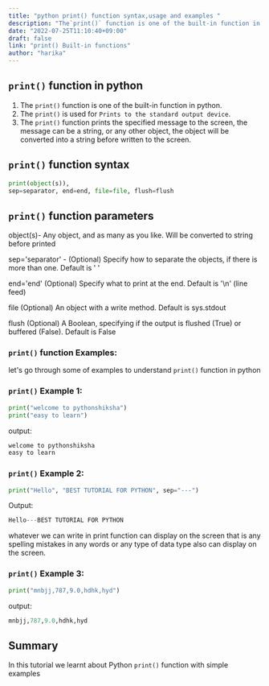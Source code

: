 ```yaml
---
title: "python print() function syntax,usage and examples "
description: "The`print()` function is one of the built-in function in python"
date: "2022-07-25T11:10:40+09:00"
draft: false
link: "print() Built-in functions"
author: "harika"
---
```


## `print()` function  in python

1. The `print()` function is one of the built-in function in python.
2. The `print()` is used for `Prints to the standard output device`.
3. The `print()` function prints the specified message to the screen,
the message can be a string, or any other object, the object will be converted into a string before written to the screen.

## `print()` function syntax

```python
print(object(s)), 
sep=separator, end=end, file=file, flush=flush
```

## `print()` function parameters
object(s)- Any object, 
and as many as you like. Will be converted to string before printed

sep='separator' - (Optional)
Specify how to separate the objects, if there is more than one. Default is ' '

end='end' (Optional) 
Specify what to print at the end. Default is '\n' (line feed)

file (Optional) 
An object with a write method. Default is sys.stdout

flush (Optional) 
A Boolean, specifying if the output is flushed (True) or buffered (False). Default is False

### `print()` function Examples:

let's go through some of examples to understand `print()` function in python

### `print()` Example 1:
```python
print("welcome to pythonshiksha")
print("easy to learn")
```
output:

```python
welcome to pythonshiksha
easy to learn
```
### `print()` Example 2:

```python
print("Hello", "BEST TUTORIAL FOR PYTHON", sep="---")
```
Output:

```python
Hello---BEST TUTORIAL FOR PYTHON
```
whatever we can write in print function can display on the screen that is any spelling mistakes in any words or any type of data type also can display on the screen.

### `print()` Example 3:

```python
print("mnbjj,787,9.0,hdhk,hyd")
```
output:

```python
mnbjj,787,9.0,hdhk,hyd
```
## Summary
In this tutorial we learnt about Python `print()` function with simple examples